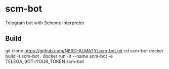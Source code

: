 # scm-bot
Telegram bot with Scheme interpreter

## Build
git clone https://github.com/NERD-ALMATY/scm-bot.git
cd scm-bot
docker build -t scm-bot .
docker run -it --name scm-bot -e TELEGA_BOT=YOUR_TOKEN scm-bot
